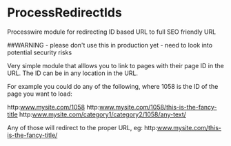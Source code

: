 ProcessRedirectIds
==================

Processwire module for redirecting ID based URL to full SEO friendly URL

##WARNING - please don't use this in production yet - need to look into potential security risks

Very simple module that alllows you to link to pages with their page ID in the URL. The ID can be in any location in the URL. 

For example you could do any of the following, where 1058 is the ID of the page you want to load:

http:www.mysite.com/1058
http:www.mysite.com/1058/this-is-the-fancy-title
http:www.mysite.com/category1/category2/1058/any-text/

Any of those will redirect to the proper URL, eg: http:www.mysite.com/this-is-the-fancy-title/


